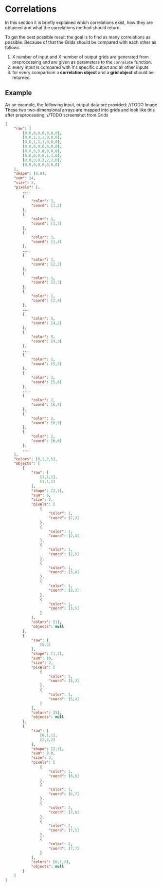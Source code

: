 # Correlations
In this section it is briefly explained which correlations exist, how they are obtained and what the correlations method should return.

To get the best possible result the goal is to find as many correlations as possible. Because of that the Grids should be compared with each other as follows
1. X number of input and X number of output grids are generated from preprocessing and are given as parameters to the `correlate` function.
2. every input is compared with it's specific output and all other inputs
3. for every comparison a **correlation object** and a **grid object** should be returned.

## Example
As an example, the following input, output data are provided:
//TODO Image
These two two-dimensional arrays are mapped into grids and look like this after preprocessing:
//TODO screenshot from Grids
```json
{
    "raw": [
        [0,0,0,0,0,0,0,0],
        [0,0,1,1,1,0,0,0],
        [0,0,1,1,1,0,0,0],
        [0,0,0,0,0,0,0,0],
        [0,0,5,5,0,0,0,0],
        [0,0,0,0,0,1,1,0],
        [0,0,0,0,2,2,2,0],
        [0,0,0,0,0,0,0,0]
    ],
    "shape": [8,8],
    "sum": 24,
    "size": 2,
    "pixels": [.
	    ...
        {
            "color": 1,
            "coord": [1,2]
        },
        {
            "color": 1,
            "coord": [1,3]
        },
        {
            "color": 1,
            "coord": [1,4]
        },
		...
        {
            "color": 1,
            "coord": [2,2]
        },
        {
            "color": 1,
            "coord": [2,3]
        },
        {
            "color": 1,
            "coord": [2,4]
        },
		...
        {
            "color": 5,
            "coord": [4,2]
        },
        {
            "color": 5,
            "coord": [4,3]
        },
		...
        {
            "color": 1,
            "coord": [5,5]
        },
        {
            "color": 1,
            "coord": [5,6]
        },
		...
        {
            "color": 2,
            "coord": [6,4]
        },
        {
            "color": 2,
            "coord": [6,5]
        },
        {
            "color": 2,
            "coord": [6,6]
        },
		...
    ],
    "colors": [0,1,2,5],
    "objects": [
        {
            "raw": [
                [1,1,1],
                [1,1,1]
            ],
            "shape": [2,3],
            "sum": 6,
            "size": 2,
            "pixels": [
                {
                    "color": 1,
                    "coord": [2,3]
                },
                {
                    "color": 1,
                    "coord": [2,4]
                },
                {
                    "color": 1,
                    "coord": [2,5]
                },
                {
                    "color": 1,
                    "coord": [3,4]
                },
                {
                    "color": 1,
                    "coord": [3,3]
                },
                {
                    "color": 1,
                    "coord": [3,5]
                }
            ],
            "colors": [1],
            "objects": null
        },
        {
            "raw": [
                [5,5]
            ],
            "shape": [1,2],
            "sum": 10,
            "size": 2,
            "pixels": [
                {
                    "color": 5,
                    "coord": [5,3]
                },
                {
                    "color": 5,
                    "coord": [5,4]
                }
            ],
            "colors": [5],
            "objects": null
        },
        {
            "raw": [
                [0,1,1],
                [2,2,2]
            ],
            "shape": [2,3],
            "sum": 8.0,
            "size": 2,
            "pixels": [
                {
                    "color": 1,
                    "coord": [6,6]
                },
                {
                    "color": 1,
                    "coord": [6,7]
                },
                {
                    "color": 2,
                    "coord": [7,6]
                },
                {
                    "color": 2,
                    "coord": [7,5]
                },
                {
                    "color": 2,
                    "coord": [7,7]
                }
            ],
            "colors": [0,1,2],
            "objects": null
        }
    ]
}
```
